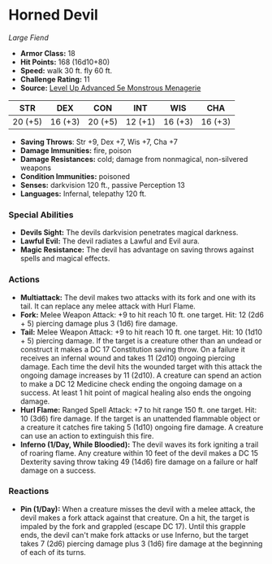 # Horned Devil

*Large* *Fiend*

- **Armor Class:** 18
- **Hit Points:** 168 (16d10+80)
- **Speed:** walk 30 ft. fly 60 ft.
- **Challenge Rating:** 11
- **Source:** [Level Up Advanced 5e Monstrous Menagerie](https://www.levelup5e.com)

| STR | DEX | CON | INT | WIS | CHA |
| --- | --- | --- | --- | --- | --- |
| 20 (+5) | 16 (+3) | 20 (+5) | 12 (+1) | 16 (+3) | 16 (+3) |

- **Saving Throws**: Str +9, Dex +7, Wis +7, Cha +7
- **Damage Immunities:** fire, poison
- **Damage Resistances:** cold; damage from nonmagical, non-silvered weapons
- **Condition Immunities:** poisoned
- **Senses:** darkvision 120 ft., passive Perception 13
- **Languages:** Infernal, telepathy 120 ft.
### Special Abilities
- **Devils Sight:** The devils darkvision penetrates magical darkness.
- **Lawful Evil:** The devil radiates a Lawful and Evil aura.
- **Magic Resistance:** The devil has advantage on saving throws against spells and magical effects.
### Actions
- **Multiattack:** The devil makes two attacks with its fork and one with its tail. It can replace any melee attack with Hurl Flame.
- **Fork:** Melee Weapon Attack: +9 to hit  reach 10 ft.  one target. Hit: 12 (2d6 + 5) piercing damage plus 3 (1d6) fire damage.
- **Tail:** Melee Weapon Attack: +9 to hit  reach 10 ft.  one target. Hit: 10 (1d10 + 5) piercing damage. If the target is a creature other than an undead or construct  it makes a DC 17 Constitution saving throw. On a failure  it receives an infernal wound and takes 11 (2d10) ongoing piercing damage. Each time the devil hits the wounded target with this attack  the ongoing damage increases by 11 (2d10). A creature can spend an action to make a DC 12 Medicine check  ending the ongoing damage on a success. At least 1 hit point of magical healing also ends the ongoing damage.
- **Hurl Flame:** Ranged Spell Attack: +7 to hit  range 150 ft.  one target. Hit: 10 (3d6) fire damage. If the target is an unattended flammable object or a creature  it catches fire  taking 5 (1d10) ongoing fire damage. A creature can use an action to extinguish this fire.
- **Inferno (1/Day, While Bloodied):** The devil waves its fork  igniting a trail of roaring flame. Any creature within 10 feet of the devil makes a DC 15 Dexterity saving throw  taking 49 (14d6) fire damage on a failure or half damage on a success.
### Reactions
- **Pin (1/Day):** When a creature misses the devil with a melee attack, the devil makes a fork attack against that creature. On a hit, the target is impaled by the fork and grappled (escape DC 17). Until this grapple ends, the devil can't make fork attacks or use Inferno, but the target takes 7 (2d6) piercing damage plus 3 (1d6) fire damage at the beginning of each of its turns.
